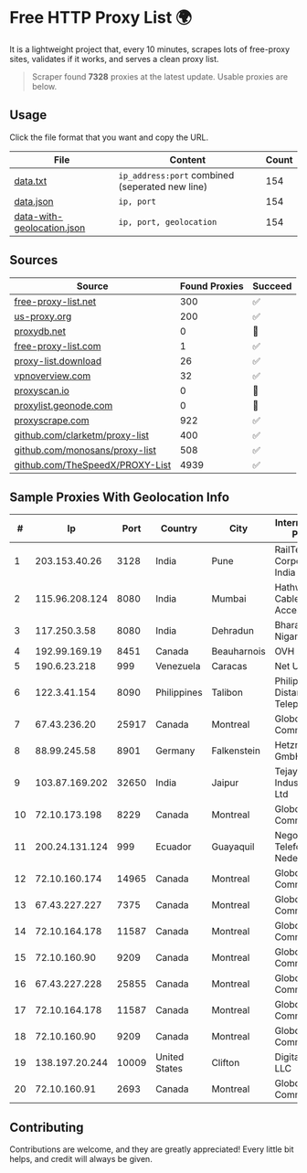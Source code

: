 
# Free HTTP Proxy List 🌍

It is a lightweight project that, every 10 minutes, scrapes lots of free-proxy sites, validates if it works, and serves a clean proxy list.


> Scraper found **7328** proxies at the latest update. Usable proxies are below.

## Usage

Click the file format that you want and copy the URL.


|File|Content|Count|
|----|-------|-----|
|[data.txt](https://raw.githubusercontent.com/themiralay/Proxy-List-World/master/data.txt)|`ip_address:port` combined (seperated new line)|154|
|[data.json](https://raw.githubusercontent.com/themiralay/Proxy-List-World/master/data.json)|`ip, port`|154|
|[data-with-geolocation.json](https://raw.githubusercontent.com/themiralay/Proxy-List-World/master/data-with-geolocation.json)|`ip, port, geolocation`|154|

## Sources

|Source|Found Proxies|Succeed|
|------|-------------|-------|
|[free-proxy-list.net](https://free-proxy-list.net)|300|✅|
|[us-proxy.org](https://www.us-proxy.org)|200|✅|
|[proxydb.net](http://proxydb.net)|0|🚫|
|[free-proxy-list.com](https://free-proxy-list.com/?page=&port=&type%5B%5D=http&type%5B%5D=https&up_time=0&search=Search)|1|✅|
|[proxy-list.download](https://www.proxy-list.download/HTTP)|26|✅|
|[vpnoverview.com](https://vpnoverview.com/privacy/anonymous-browsing/free-proxy-servers)|32|✅|
|[proxyscan.io](https://www.proxyscan.io)|0|🚫|
|[proxylist.geonode.com](https://proxylist.geonode.com/api/proxy-list?limit=300&page=1&sort_by=lastChecked&sort_type=desc&protocols=http,https)|0|🚫|
|[proxyscrape.com](https://api.proxyscrape.com/v2/?request=displayproxies&protocol=http&timeout=10000&country=all&ssl=all&anonymity=all)|922|✅|
|[github.com/clarketm/proxy-list](https://raw.githubusercontent.com/clarketm/proxy-list/master/proxy-list-raw.txt)|400|✅|
|[github.com/monosans/proxy-list](https://raw.githubusercontent.com/monosans/proxy-list/main/proxies/http.txt)|508|✅|
|[github.com/TheSpeedX/PROXY-List](https://raw.githubusercontent.com/TheSpeedX/PROXY-List/master/http.txt)|4939|✅|


## Sample Proxies With Geolocation Info

|#|Ip|Port|Country|City|Internet Service Provider|
|-|--|----|-------|----|-------------------------|
|1|203.153.40.26|3128|India|Pune|RailTel Corporation of India Ltd.|
|2|115.96.208.124|8080|India|Mumbai|Hathway IP over Cable Internet Access|
|3|117.250.3.58|8080|India|Dehradun|Bharat Sanchar Nigam Ltd|
|4|192.99.169.19|8451|Canada|Beauharnois|OVH SAS|
|5|190.6.23.218|999|Venezuela|Caracas|Net Uno|
|6|122.3.41.154|8090|Philippines|Talibon|Philippine Long Distance Telephone Co.|
|7|67.43.236.20|25917|Canada|Montreal|GloboTech Communications|
|8|88.99.245.58|8901|Germany|Falkenstein|Hetzner Online GmbH|
|9|103.87.169.202|32650|India|Jaipur|Tejays Industries Pvt Ltd|
|10|72.10.173.198|8229|Canada|Montreal|GloboTech Communications|
|11|200.24.131.124|999|Ecuador|Guayaquil|Negocios Y Telefonia Nedetel S.A|
|12|72.10.160.174|14965|Canada|Montreal|GloboTech Communications|
|13|67.43.227.227|7375|Canada|Montreal|GloboTech Communications|
|14|72.10.164.178|11587|Canada|Montreal|GloboTech Communications|
|15|72.10.160.90|9209|Canada|Montreal|GloboTech Communications|
|16|67.43.227.228|25855|Canada|Montreal|GloboTech Communications|
|17|72.10.164.178|11587|Canada|Montreal|GloboTech Communications|
|18|72.10.160.90|9209|Canada|Montreal|GloboTech Communications|
|19|138.197.20.244|10009|United States|Clifton|DigitalOcean, LLC|
|20|72.10.160.91|2693|Canada|Montreal|GloboTech Communications|



## Contributing

Contributions are welcome, and they are greatly appreciated! Every
little bit helps, and credit will always be given.

